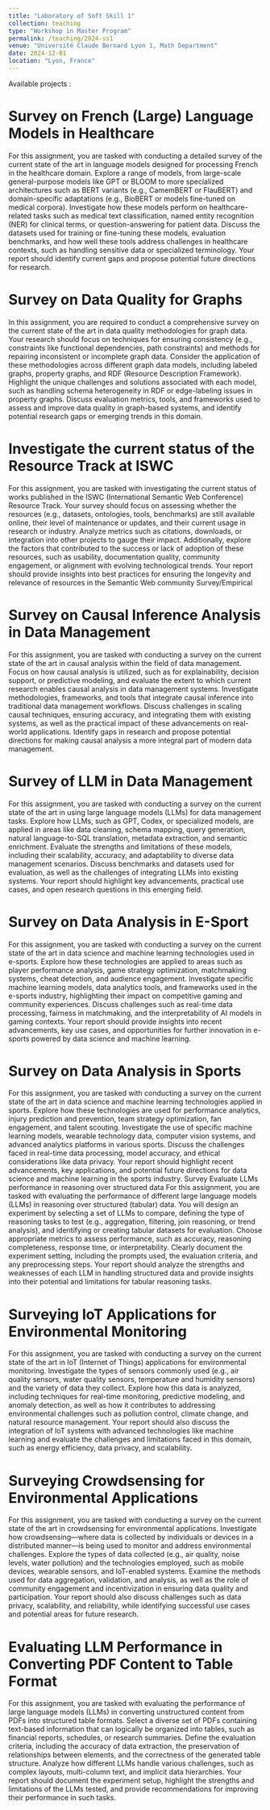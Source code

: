 ```yaml
---
title: "Laboratory of Soft Skill 1"
collection: teaching
type: "Workshop in Master Program"
permalink: /teaching/2024-ss1
venue: "Université Claude Bernard Lyon 1, Math Department"
date: 2024-12-01
location: "Lyon, France"
---
```


Available projects : 

Survey on French (Large) Language Models in Healthcare	
===

For this assignment, you are tasked with conducting a detailed survey of the current state of the art in language models designed for processing French in the healthcare domain. Explore a range of models, from large-scale general-purpose models like GPT or BLOOM to more specialized architectures such as BERT variants (e.g., CamemBERT or FlauBERT) and domain-specific adaptations (e.g., BioBERT or models fine-tuned on medical corpora). Investigate how these models perform on healthcare-related tasks such as medical text classification, named entity recognition (NER) for clinical terms, or question-answering for patient data. Discuss the datasets used for training or fine-tuning these models, evaluation benchmarks, and how well these tools address challenges in healthcare contexts, such as handling sensitive data or specialized terminology. Your report should identify current gaps and propose potential future directions for research.

Survey on Data Quality for Graphs
===
In this assignment, you are required to conduct a comprehensive survey on the current state of the art in data quality methodologies for graph data. Your research should focus on techniques for ensuring consistency (e.g., constraints like functional dependencies, path constraints) and methods for repairing inconsistent or incomplete graph data. Consider the application of these methodologies across different graph data models, including labeled graphs, property graphs, and RDF (Resource Description Framework). Highlight the unique challenges and solutions associated with each model, such as handling schema heterogeneity in RDF or edge-labeling issues in property graphs. Discuss evaluation metrics, tools, and frameworks used to assess and improve data quality in graph-based systems, and identify potential research gaps or emerging trends in this domain.


Investigate the current status of the Resource Track at ISWC
===
For this assignment, you are tasked with investigating the current status of works published in the ISWC (International Semantic Web Conference) Resource Track. Your survey should focus on assessing whether the resources (e.g., datasets, ontologies, tools, benchmarks) are still available online, their level of maintenance or updates, and their current usage in research or industry. Analyze metrics such as citations, downloads, or integration into other projects to gauge their impact. Additionally, explore the factors that contributed to the success or lack of adoption of these resources, such as usability, documentation quality, community engagement, or alignment with evolving technological trends. Your report should provide insights into best practices for ensuring the longevity and relevance of resources in the Semantic Web community	Survey/Empirical


Survey on Causal Inference Analysis in Data Management
===
For this assignment, you are tasked with conducting a survey on the current state of the art in causal analysis within the field of data management. Focus on how causal analysis is utilized, such as for explainability, decision support, or predictive modeling, and evaluate the extent to which current research enables causal analysis in data management systems. Investigate methodologies, frameworks, and tools that integrate causal inference into traditional data management workflows. Discuss challenges in scaling causal techniques, ensuring accuracy, and integrating them with existing systems, as well as the practical impact of these advancements on real-world applications. Identify gaps in research and propose potential directions for making causal analysis a more integral part of modern data management.	

Survey of LLM in Data Management
===
For this assignment, you are tasked with conducting a survey on the current state of the art in using large language models (LLMs) for data management tasks. Explore how LLMs, such as GPT, Codex, or specialized models, are applied in areas like data cleaning, schema mapping, query generation, natural language-to-SQL translation, metadata extraction, and semantic enrichment. Evaluate the strengths and limitations of these models, including their scalability, accuracy, and adaptability to diverse data management scenarios. Discuss benchmarks and datasets used for evaluation, as well as the challenges of integrating LLMs into existing systems. Your report should highlight key advancements, practical use cases, and open research questions in this emerging field.

Survey on Data Analysis in E-Sport
===
For this assignment, you are tasked with conducting a survey on the current state of the art in data science and machine learning technologies used in e-sports. Explore how these technologies are applied to areas such as player performance analysis, game strategy optimization, matchmaking systems, cheat detection, and audience engagement. Investigate specific machine learning models, data analytics tools, and frameworks used in the e-sports industry, highlighting their impact on competitive gaming and community experiences. Discuss challenges such as real-time data processing, fairness in matchmaking, and the interpretability of AI models in gaming contexts. Your report should provide insights into recent advancements, key use cases, and opportunities for further innovation in e-sports powered by data science and machine learning.

Survey on Data Analysis in Sports
===	
For this assignment, you are tasked with conducting a survey on the current state of the art in data science and machine learning technologies applied in sports. Explore how these technologies are used for performance analytics, injury prediction and prevention, team strategy optimization, fan engagement, and talent scouting. Investigate the use of specific machine learning models, wearable technology data, computer vision systems, and advanced analytics platforms in various sports. Discuss the challenges faced in real-time data processing, model accuracy, and ethical considerations like data privacy. Your report should highlight recent advancements, key applications, and potential future directions for data science and machine learning in the sports industry.	Survey
Evaluate LLMs performance in reasoning over structured data	For this assignment, you are tasked with evaluating the performance of different large language models (LLMs) in reasoning over structured (tabular) data. You will design an experiment by selecting a set of LLMs to compare, defining the type of reasoning tasks to test (e.g., aggregation, filtering, join reasoning, or trend analysis), and identifying or creating tabular datasets for evaluation. Choose appropriate metrics to assess performance, such as accuracy, reasoning completeness, response time, or interpretability. Clearly document the experiment setting, including the prompts used, the evaluation criteria, and any preprocessing steps. Your report should analyze the strengths and weaknesses of each LLM in handling structured data and provide insights into their potential and limitations for tabular reasoning tasks.

Surveying IoT Applications for Environmental Monitoring	
===

For this assignment, you are tasked with conducting a survey on the current state of the art in IoT (Internet of Things) applications for environmental monitoring. Investigate the types of sensors commonly used (e.g., air quality sensors, water quality sensors, temperature and humidity sensors) and the variety of data they collect. Explore how this data is analyzed, including techniques for real-time monitoring, predictive modeling, and anomaly detection, as well as how it contributes to addressing environmental challenges such as pollution control, climate change, and natural resource management. Your report should also discuss the integration of IoT systems with advanced technologies like machine learning and evaluate the challenges and limitations faced in this domain, such as energy efficiency, data privacy, and scalability.	

Surveying Crowdsensing for Environmental Applications
===	
For this assignment, you are tasked with conducting a survey on the current state of the art in crowdsensing for environmental applications. Investigate how crowdsensing—where data is collected by individuals or devices in a distributed manner—is being used to monitor and address environmental challenges. Explore the types of data collected (e.g., air quality, noise levels, water pollution) and the technologies employed, such as mobile devices, wearable sensors, and IoT-enabled systems. Examine the methods used for data aggregation, validation, and analysis, as well as the role of community engagement and incentivization in ensuring data quality and participation. Your report should also discuss challenges such as data privacy, scalability, and reliability, while identifying successful use cases and potential areas for future research.	

Evaluating LLM Performance in Converting PDF Content to Table Format
===	

For this assignment, you are tasked with evaluating the performance of large language models (LLMs) in converting unstructured content from PDFs into structured table formats. Select a diverse set of PDFs containing text-based information that can logically be organized into tables, such as financial reports, schedules, or research summaries. Define the evaluation criteria, including the accuracy of data extraction, the preservation of relationships between elements, and the correctness of the generated table structure. Analyze how different LLMs handle various challenges, such as complex layouts, multi-column text, and implicit data hierarchies. Your report should document the experiment setup, highlight the strengths and limitations of the LLMs tested, and provide recommendations for improving their performance in such tasks.	

